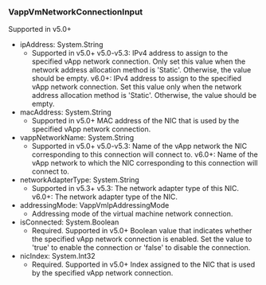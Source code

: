 ### VappVmNetworkConnectionInput
Supported in v5.0+

- ipAddress: System.String
  - Supported in v5.0+
      v5.0-v5.3: IPv4 address to assign to the specified vApp network connection. Only set this value when the network address allocation method is 'Static'. Otherwise, the value should be empty.
      v6.0+: IPv4 address to assign to the specified vApp network connection. Set this value only when the network address allocation method is 'Static'. Otherwise, the value should be empty.
- macAddress: System.String
  - Supported in v5.0+
      MAC address of the NIC that is used by the specified vApp network connection.
- vappNetworkName: System.String
  - Supported in v5.0+
      v5.0-v5.3: Name of the vApp network the NIC corresponding to this connection will connect to.
      v6.0+: Name of the vApp network to which the NIC corresponding to this connection will connect to.
- networkAdapterType: System.String
  - Supported in v5.3+
      v5.3: The network adapter type of this NIC.
      v6.0+: The network adapter type of the NIC.
- addressingMode: VappVmIpAddressingMode
  - Addressing mode of the virtual machine network connection.
- isConnected: System.Boolean
  - Required. Supported in v5.0+
      Boolean value that indicates whether the specified vApp network connection is enabled. Set the value to 'true' to enable the connection or 'false' to disable the connection.
- nicIndex: System.Int32
  - Required. Supported in v5.0+
      Index assigned to the NIC that is used by the specified vApp network connection.
